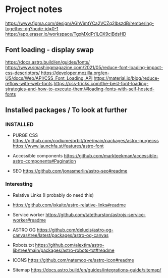 # Project notes

<https://www.figma.com/design/AGhVimtYCa2VCZq2IbszdB/rembering-together-dg?node-id=0-1>
<https://app.eraser.io/workspace/TgxMXdPt1LOX9ciBdsHD>

## Font loading - display swap

<https://docs.astro.build/en/guides/fonts/>
<https://www.smashingmagazine.com/2021/05/reduce-font-loading-impact-css-descriptors/>
<https://developer.mozilla.org/en-US/docs/Web/API/CSS_Font_Loading_API>
<https://material.io/blog/reduce-reflow-with-web-fonts>
<https://css-tricks.com/the-best-font-loading-strategies-and-how-to-execute-them/#loading-fonts-with-self-hosted-fonts>

## Installed packages / To look at further

### INSTALLED

- PURGE CSS
  <https://github.com/codiume/orbit/tree/main/packages/astro-purgecss>
  <https://www.launchfa.st/features/astro-font>

- Accessible components
  <https://github.com/markteekman/accessible-astro-components#Pagination>

- SEO
  <https://github.com/jonasmerlin/astro-seo#readme>

### Interesting

- Relative Links (I probably do need this)
- <https://github.com/ixkaito/astro-relative-links#readme>

- Service worker
  <https://github.com/tatethurston/astrojs-service-worker#readme>

- ASTRO OG
  <https://github.com/delucis/astro-og-canvas/tree/latest/packages/astro-og-canvas>

- Robots.txt
  <https://github.com/alextim/astro-lib/tree/main/packages/astro-robots-txt#readme>

- ICONS
  <https://github.com/natemoo-re/astro-icon#readme>

- Sitemap
  <https://docs.astro.build/en/guides/integrations-guide/sitemap/>
